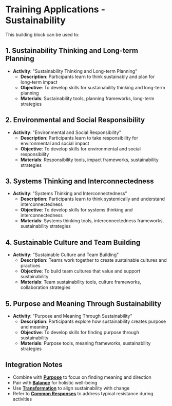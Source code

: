 # Training Applications - Sustainability

This building block can be used to:

## 1. Sustainability Thinking and Long-term Planning
- **Activity**: "Sustainability Thinking and Long-term Planning"
  - **Description**: Participants learn to think sustainably and plan for long-term impact
  - **Objective**: To develop skills for sustainability thinking and long-term planning
  - **Materials**: Sustainability tools, planning frameworks, long-term strategies

## 2. Environmental and Social Responsibility
- **Activity**: "Environmental and Social Responsibility"
  - **Description**: Participants learn to take responsibility for environmental and social impact
  - **Objective**: To develop skills for environmental and social responsibility
  - **Materials**: Responsibility tools, impact frameworks, sustainability strategies

## 3. Systems Thinking and Interconnectedness
- **Activity**: "Systems Thinking and Interconnectedness"
  - **Description**: Participants learn to think systemically and understand interconnectedness
  - **Objective**: To develop skills for systems thinking and interconnectedness
  - **Materials**: Systems thinking tools, interconnectedness frameworks, sustainability strategies

## 4. Sustainable Culture and Team Building
- **Activity**: "Sustainable Culture and Team Building"
  - **Description**: Teams work together to create sustainable cultures and practices
  - **Objective**: To build team cultures that value and support sustainability
  - **Materials**: Team sustainability tools, culture frameworks, collaboration strategies

## 5. Purpose and Meaning Through Sustainability
- **Activity**: "Purpose and Meaning Through Sustainability"
  - **Description**: Participants explore how sustainability creates purpose and meaning
  - **Objective**: To develop skills for finding purpose through sustainability
  - **Materials**: Purpose tools, meaning frameworks, sustainability strategies

## Integration Notes
- Combine with **[Purpose](../purpose/README.md)** to focus on finding meaning and direction
- Pair with **[Balance](../balance/README.md)** for holistic well-being
- Use **[Transformation](../transformation/README.md)** to align sustainability with change
- Refer to **[Common Responses](common-responses.md)** to address typical resistance during activities
